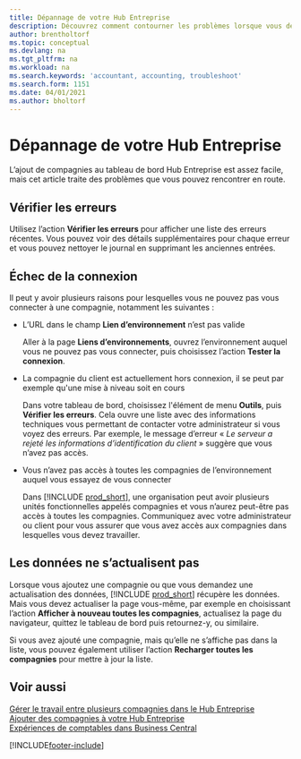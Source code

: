 ```yaml
---
title: Dépannage de votre Hub Entreprise
description: Découvrez comment contourner les problèmes lorsque vous dépannez votre Hub Entreprise dans Dynamics 365 Business Central pour gérer le travail dans plusieurs compagnies.
author: brentholtorf
ms.topic: conceptual
ms.devlang: na
ms.tgt_pltfrm: na
ms.workload: na
ms.search.keywords: 'accountant, accounting, troubleshoot'
ms.search.form: 1151
ms.date: 04/01/2021
ms.author: bholtorf
---
```

# Dépannage de votre Hub Entreprise

L’ajout de compagnies au tableau de bord Hub Entreprise est assez facile, mais cet article traite des problèmes que vous pouvez rencontrer en route.  

## Vérifier les erreurs

Utilisez l’action **Vérifier les erreurs** pour afficher une liste des erreurs récentes. Vous pouvez voir des détails supplémentaires pour chaque erreur et vous pouvez nettoyer le journal en supprimant les anciennes entrées.  

## Échec de la connexion

Il peut y avoir plusieurs raisons pour lesquelles vous ne pouvez pas vous connecter à une compagnie, notamment les suivantes :

- L’URL dans le champ **Lien d’environnement** n’est pas valide  

  Aller à la page **Liens d’environnements**, ouvrez l’environnement auquel vous ne pouvez pas vous connecter, puis choisissez l’action **Tester la connexion**.  
- La compagnie du client est actuellement hors connexion, il se peut par exemple qu'une mise à niveau soit en cours

  Dans votre tableau de bord, choisissez l'élément de menu **Outils**, puis **Vérifier les erreurs**. Cela ouvre une liste avec des informations techniques vous permettant de contacter votre administrateur si vous voyez des erreurs. Par exemple, le message d’erreur « *Le serveur a rejeté les informations d’identification du client* » suggère que vous n’avez pas accès.  
- Vous n’avez pas accès à toutes les compagnies de l’environnement auquel vous essayez de vous connecter

  Dans [!INCLUDE [prod_short](includes/prod_short.md)], une organisation peut avoir plusieurs unités fonctionnelles appelés compagnies et vous n’aurez peut-être pas accès à toutes les compagnies. Communiquez avec votre administrateur ou client pour vous assurer que vous avez accès aux compagnies dans lesquelles vous devez travailler.  

## Les données ne s’actualisent pas

Lorsque vous ajoutez une compagnie ou que vous demandez une actualisation des données, [!INCLUDE [prod_short](includes/prod_short.md)] récupère les données. Mais vous devez actualiser la page vous-même, par exemple en choisissant l’action **Afficher à nouveau toutes les compagnies**, actualisez la page du navigateur, quittez le tableau de bord puis retournez-y, ou similaire.  

Si vous avez ajouté une compagnie, mais qu’elle ne s’affiche pas dans la liste, vous pouvez également utiliser l’action **Recharger toutes les compagnies** pour mettre à jour la liste.

## Voir aussi

[Gérer le travail entre plusieurs compagnies dans le Hub Entreprise](company-hub.md)  
[Ajouter des compagnies à votre Hub Entreprise](company-hub-add-company.md)  
[Expériences de comptables dans Business Central](finance-accounting.md)  


[!INCLUDE[footer-include](includes/footer-banner.md)]